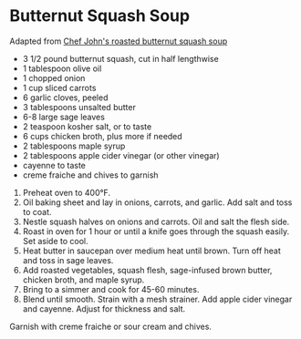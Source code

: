 # Butternut Squash Soup

Adapted from [Chef John's roasted butternut squash soup](http://foodwishes.blogspot.com/2015/09/roasted-butternut-squash-soup-legend-of.html)

- 3 1/2 pound butternut squash, cut in half lengthwise
- 1 tablespoon olive oil
- 1 chopped onion
- 1 cup sliced carrots
- 6 garlic cloves, peeled
- 3 tablespoons unsalted butter
- 6-8 large sage leaves
- 2 teaspoon kosher salt, or to taste
- 6 cups chicken broth, plus more if needed
- 2 tablespoons maple syrup
- 2 tablespoons apple cider vinegar (or other vinegar)
- cayenne to taste
- creme fraiche and chives to garnish

1. Preheat oven to 400&deg;F.
2. Oil baking sheet and lay in onions, carrots, and garlic. Add salt and toss to coat. 
3. Nestle squash halves on onions and carrots. Oil and salt the flesh side.
4. Roast in oven for 1 hour or until a knife goes through the squash easily. Set aside to cool.
5. Heat butter in saucepan over medium heat until brown. Turn off heat and toss in sage leaves.
6. Add roasted vegetables, squash flesh, sage-infused brown butter, chicken broth, and maple syrup.
7. Bring to a simmer and cook for 45-60 minutes.
8. Blend until smooth. Strain with a mesh strainer. Add apple cider vinegar and cayenne. Adjust for thickness and salt.

Garnish with creme fraiche or sour cream and chives.